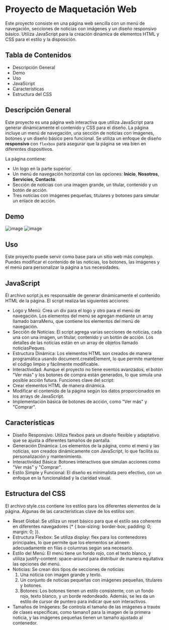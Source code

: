 # Proyecto de Maquetación Web

Este proyecto consiste en una página web sencilla con un menú de navegación, secciones de noticias con imágenes y un diseño responsivo básico. Utiliza JavaScript para la creación dinámica de elementos HTML y CSS para el estilo y la disposición.


## Tabla de Contenidos
- Descripción General
- Demo
- Uso
- JavaScript
- Características
- Estructura del CSS

## Descripción General

Este proyecto es una página web interactiva que utiliza JavaScript para generar dinámicamente el contenido y CSS para el diseño. La página incluye un menú de navegación, una sección de noticias con imágenes, botones y un diseño básico pero funcional. Se utiliza un enfoque de diseño **responsivo** con `flexbox` para asegurar que la página se vea bien en diferentes dispositivos.

La página contiene:
- Un logo en la parte superior.
- Un menú de navegación horizontal con las opciones: **Inicio**, **Nosotros**, **Servicios**, **Contacto**.
- Sección de noticias con una imagen grande, un titular, contenido y un botón de acción.
- Tres noticias con imágenes pequeñas, titulares y botones para simular un enlace de acción.

## Demo

![image](https://github.com/user-attachments/assets/fc93953b-4c19-4932-bb73-1ca0fde8a1e7)
![image](https://github.com/user-attachments/assets/0023278a-af01-4ba0-9589-fa140ef53637)

## Uso

Este proyecto puede servir como base para un sitio web más complejo. Puedes modificar el contenido de las noticias, los botones, las imágenes y el menú para personalizar la página a tus necesidades.

## JavaScript

El archivo script.js es responsable de generar dinámicamente el contenido HTML de la página. El script realiza las siguientes acciones:
- Logo y Menú: Crea un div para el logo y otro para el menú de navegación. Los elementos del menú se agregan mediante un array llamado barraMenu, que contiene los elementos del menú de navegación.
- Sección de Noticias: El script agrega varias secciones de noticias, cada una con una imagen, un titular, contenido y un botón de acción. Los detalles de las noticias están en un array de objetos llamado noticiasPeques.
- Estructura Dinámica: Los elementos HTML son creados de manera programática usando document.createElement, lo que permite mantener el código limpio y fácilmente modificable.
- Interactividad: Aunque el proyecto no tiene eventos avanzados, el botón "Ver más" y los botones de compra están generados, lo que simula una posible acción futura.
Funciones clave del script:
- Crear elementos HTML de manera dinámica.
- Modificar el contenido de la página según los datos proporcionados en los arrays de JavaScript.
- Implementación básica de botones de acción, como "Ver más" y "Comprar".

## Características

- Diseño Responsivo: Utiliza flexbox para un diseño flexible y adaptativo que se ajusta a diferentes tamaños de pantalla.
- Generación Dinámica: Los elementos de la página, como el menú y las noticias, son creados dinámicamente con JavaScript, lo que facilita su personalización y mantenimiento.
- Interactividad Básica: Botones interactivos que simulan acciones como "Ver más" y "Comprar".
- Estilo Simple y Funcional: El diseño es minimalista pero efectivo, con un enfoque en la funcionalidad y la claridad visual.

## Estructura del CSS

El archivo style.css contiene los estilos para los diferentes elementos de la página. Algunas de las características clave de los estilos son:
- Reset Global: Se utiliza un reset básico para que el estilo sea coherente en diferentes navegadores (* { box-sizing: border-box; padding: 0; margin: 0; }).
- Estructura Flexbox: Se utiliza display: flex para los contenedores principales, lo que permite que los elementos se alineen adecuadamente en filas o columnas según sea necesario.
- Estilo del Menú: El menú tiene un fondo rojo, con el texto blanco, y utiliza justify-content: space-around para distribuir de manera equitativa las opciones del menú.
- Noticias: Se crean dos tipos de secciones de noticias:
  1. Una noticia con imagen grande y texto.
  2. Un conjunto de noticias pequeñas con imágenes pequeñas, titulares y botones.
  3. Botones: Los botones tienen un estilo consistente, con un fondo rojo, texto blanco, y un borde redondeado. Además, se les da un estilo de cursor de puntero para indicar que son interactivos.
- Tamaños de Imágenes: Se controla el tamaño de las imágenes a través de clases específicas, como tamano1 para la imagen de la primera noticia, y las imágenes pequeñas tienen un tamaño ajustado al contenedor.
